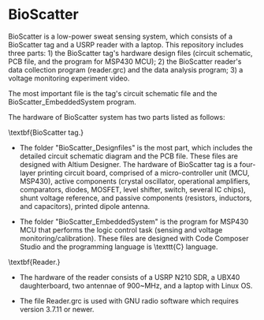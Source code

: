 # BioScatter
BioScatter is a low-power sweat sensing system, which consists of a BioScatter tag and a USRP reader with a laptop. This repository includes three parts: 1) the BioScatter tag's hardware design files (circuit schematic, PCB file, and the program for MSP430 MCU); 2) the BioScatter reader's data collection program (reader.grc) and the data analysis program; 3) a voltage monitoring experiment video.

The most important file is the tag's circuit schematic file and the BioScatter_EmbeddedSystem program.

The hardware of BioScatter system has two parts listed as follows:

\textbf{BioScatter tag.} 

- The folder "BioScatter_Designfiles" is the most part, which includes the detailed circuit schematic diagram and the PCB file. These files are designed with Altium Designer. The hardware of BioScatter tag is a four-layer printing circuit board, comprised of a micro-controller unit (MCU, MSP430), active components (crystal oscillator, operational amplifiers, comparators, diodes, MOSFET, level shifter, switch, several IC chips), shunt voltage reference, and passive components (resistors, inductors, and capacitors), printed dipole antenna.

- The folder "BioScatter_EmbeddedSystem" is the program for MSP430 MCU that performs the logic control task (sensing and voltage monitoring/calibration). These files are designed with Code Composer Studio and the programming language is \texttt{C} language.

\textbf{Reader.} 

- The hardware of the reader consists of a USRP N210 SDR, a UBX40 daughterboard, two antennae of 900~MHz, and a laptop with Linux OS.

- The file Reader.grc is used with GNU radio software which requires version 3.7.11 or newer.
